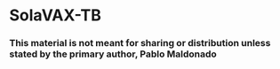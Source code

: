 # SolaVAX-TB

### This material is not meant for sharing or distribution unless stated by the primary author, Pablo Maldonado

